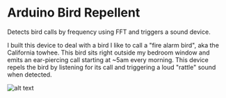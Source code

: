 # Arduino Bird Repellent

Detects bird calls by frequency using FFT and triggers a sound device.

I built this device to deal with a bird I like to call a "fire alarm bird", aka the California towhee. 
This bird sits right outside my bedroom window and emits an ear-piercing call starting at ~5am every morning.
This device repels the bird by listening for its call and triggering a loud "rattle" sound when detected. 

![alt text](https://drive.google.com/file/d/1NUIHX38K5obFqTSnb1nN_s5u43aIgojo/view?usp=sharing)
